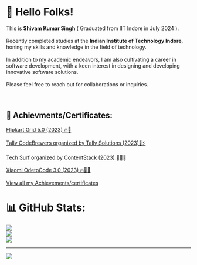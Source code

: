 # 👋 Hello Folks!
This is **Shivam Kumar Singh** ( Graduated from IIT Indore in July 2024 ).<br><br>Recently completed studies at the **Indian Institute of Technology Indore**, honing my skills and knowledge in the field of technology.<br><br>
In addition to my academic endeavors, I am also cultivating a career in software development, with a keen interest in designing and developing innovative software solutions.<br><br>
Please feel free to reach out for collaborations or inquiries.<br><br><br>

## 📄 Achievments/Certificates:
[Flipkart Grid 5.0 (2023) 🔥🤖](https://drive.google.com/file/d/17fRdKi5yOedq1fEynuk3fUmfuK1DPy2F/view?usp=drive_link)<br><br>
[Tally CodeBrewers organized by Tally Solutions (2023)👾⚡](https://drive.google.com/file/d/1yiuUG9gbpU0fMRX5uM1dqv4SEmbTPtvL/view?usp=drive_link)<br><br>
[Tech Surf organized by ContentStack (2023) 👾🤖🔥](https://drive.google.com/file/d/1edfAdguoYoBfr1AE7ketUW0Fwn2TbUtq/view?usp=drive_link)<br><br>
[Xiaomi OdetoCode 3.0 (2023) 🔥🤖👾](https://drive.google.com/file/d/1dWd4M73coIJBVPAkRraXvqFMGmIVoLYh/view?usp=drive_link)<br><br>
[View all my Achievements/certificates](https://drive.google.com/drive/folders/1h2-fCwQ5SoGpBGF9RykAxbPjDszJCyqF?usp=sharing)


# 📊 GitHub Stats:
![](https://github-readme-stats.vercel.app/api?username=Shivam9456Singh&theme=dark&hide_border=false&include_all_commits=false&count_private=false)<br/>
![](https://github-readme-streak-stats.herokuapp.com/?user=Shivam9456Singh&theme=dark&hide_border=false)<br/>
![](https://github-readme-stats.vercel.app/api/top-langs/?username=Shivam9456Singh&theme=dark&hide_border=false&include_all_commits=false&count_private=false&layout=compact)


---
[![](https://visitcount.itsvg.in/api?id=Shivam9456Singh&icon=0&color=0)](https://visitcount.itsvg.in)
